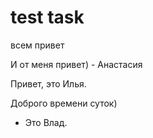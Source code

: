 # test task

всем привет

И от меня привет) - Анастасия

Привет, это Илья.
 
Доброго времени суток) 
 - Это Влад.
